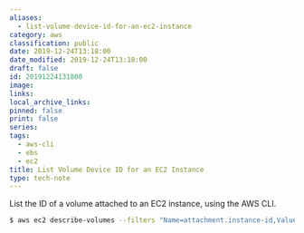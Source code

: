 ```yaml
---
aliases:
  - list-volume-device-id-for-an-ec2-instance
category: aws
classification: public
date: 2019-12-24T13:18:00
date_modified: 2019-12-24T13:18:00
draft: false
id: 20191224131800
image: 
links: 
local_archive_links: 
pinned: false
print: false
series: 
tags:
  - aws-cli
  - ebs
  - ec2
title: List Volume Device ID for an EC2 Instance
type: tech-note
---
```


List the ID of a volume attached to an EC2 instance, using the AWS CLI.

``` sh
$ aws ec2 describe-volumes --filters "Name=attachment.instance-id,Values=<instance-id>" --query "Volumes[].Attachments[].{DeviceName:Device}" --region <region> --output text
```